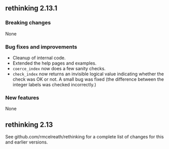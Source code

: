 ## rethinking 2.13.1

### Breaking changes

None

### Bug fixes and improvements

* Cleanup of internal code.
* Extended the help pages and examples.
* `coerce_index` now does a few sanity checks.
* `check_index` now returns an invisible logical value indicating whether the check was OK or not. A small bug was fixed (the difference between the integer labels was checked incorrectly.)

### New features

None

## rethinking 2.13 

See github.com/rmcelreath/rethinking for a complete list of changes for this and earlier versions.
